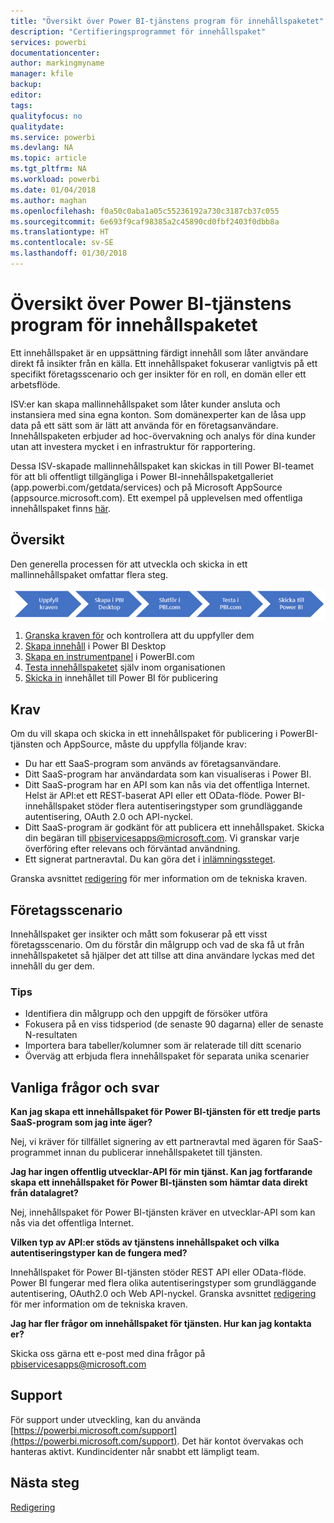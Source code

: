 ```yaml
---
title: "Översikt över Power BI-tjänstens program för innehållspaketet"
description: "Certifieringsprogrammet för innehållspaket"
services: powerbi
documentationcenter: 
author: markingmyname
manager: kfile
backup: 
editor: 
tags: 
qualityfocus: no
qualitydate: 
ms.service: powerbi
ms.devlang: NA
ms.topic: article
ms.tgt_pltfrm: NA
ms.workload: powerbi
ms.date: 01/04/2018
ms.author: maghan
ms.openlocfilehash: f0a50c0aba1a05c55236192a730c3187cb37c055
ms.sourcegitcommit: 6e693f9caf98385a2c45890cd0fbf2403f0dbb8a
ms.translationtype: HT
ms.contentlocale: sv-SE
ms.lasthandoff: 01/30/2018
---
```

# <a name="overview-of-the-power-bi-service-content-pack-program"></a>Översikt över Power BI-tjänstens program för innehållspaketet
Ett innehållspaket är en uppsättning färdigt innehåll som låter användare direkt få insikter från en källa. Ett innehållspaket fokuserar vanligtvis på ett specifikt företagsscenario och ger insikter för en roll, en domän eller ett arbetsflöde.

ISV:er kan skapa mallinnehållspaket som låter kunder ansluta och instansiera med sina egna konton. Som domänexperter kan de låsa upp data på ett sätt som är lätt att använda för en företagsanvändare. Innehållspaketen erbjuder ad hoc-övervakning och analys för dina kunder utan att investera mycket i en infrastruktur för rapportering. 

Dessa ISV-skapade mallinnehållspaket kan skickas in till Power BI-teamet för att bli offentligt tillgängliga i Power BI-innehållspaketgalleriet (app.powerbi.com/getdata/services) och på Microsoft AppSource (appsource.microsoft.com). Ett exempel på upplevelsen med offentliga innehållspaket finns [här](template-content-pack-experience.md).

## <a name="overview"></a>Översikt
Den generella processen för att utveckla och skicka in ett mallinnehållspaket omfattar flera steg.

 ![Process](media/service-content-pack-overview/developer-content-pack-overview.png)

1. [Granska kraven för](#requirements) och kontrollera att du uppfyller dem
2. [Skapa innehåll](template-content-pack-authoring.md#queries) i Power BI Desktop
3. [Skapa en instrumentpanel](template-content-pack-authoring.md#dashboard) i PowerBI.com
4. [Testa innehållspaketet](template-content-pack-testing.md) själv inom organisationen
5. [Skicka in](template-content-pack-testing.md#submission) innehållet till Power BI för publicering

<a name="requirements"></a>

## <a name="requirements"></a>Krav
Om du vill skapa och skicka in ett innehållspaket för publicering i PowerBI-tjänsten och AppSource, måste du uppfylla följande krav:

* Du har ett SaaS-program som används av företagsanvändare.
* Ditt SaaS-program har användardata som kan visualiseras i Power BI.
* Ditt SaaS-program har en API som kan nås via det offentliga Internet. Helst är API:et ett REST-baserat API eller ett OData-flöde. Power BI-innehållspaket stöder flera autentiseringstyper som grundläggande autentisering, OAuth 2.0 och API-nyckel. 
* Ditt SaaS-program är godkänt för att publicera ett innehållspaket. Skicka din begäran till pbiservicesapps@microsoft.com. Vi granskar varje överföring efter relevans och förväntad användning. 
* Ett signerat partneravtal. Du kan göra det i [inlämningssteget](template-content-pack-testing.md#submission).

Granska avsnittet [redigering](template-content-pack-authoring.md) för mer information om de tekniska kraven.

## <a name="business-scenario"></a>Företagsscenario
Innehållspaket ger insikter och mått som fokuserar på ett visst företagsscenario. Om du förstår din målgrupp och vad de ska få ut från innehållspaketet så hjälper det att tillse att dina användare lyckas med det innehåll du ger dem.

### <a name="tips"></a>Tips
* Identifiera din målgrupp och den uppgift de försöker utföra  
* Fokusera på en viss tidsperiod (de senaste 90 dagarna) eller de senaste N-resultaten  
* Importera bara tabeller/kolumner som är relaterade till ditt scenario  
* Överväg att erbjuda flera innehållspaket för separata unika scenarier  

## <a name="frequently-asked-questions"></a>Vanliga frågor och svar
**Kan jag skapa ett innehållspaket för Power BI-tjänsten för ett tredje parts SaaS-program som jag inte äger?**

Nej, vi kräver för tillfället signering av ett partneravtal med ägaren för SaaS-programmet innan du publicerar innehållspaketet till tjänsten.

**Jag har ingen offentlig utvecklar-API för min tjänst. Kan jag fortfarande skapa ett innehållspaket för Power BI-tjänsten som hämtar data direkt från datalagret?**

Nej, innehållspaket för Power BI-tjänsten kräver en utvecklar-API som kan nås via det offentliga Internet.

**Vilken typ av API:er stöds av tjänstens innehållspaket och vilka autentiseringstyper kan de fungera med?**

Innehållspaket för Power BI-tjänsten stöder REST API eller OData-flöde. Power BI fungerar med flera olika autentiseringstyper som grundläggande autentisering, OAuth2.0 och Web API-nyckel. Granska avsnittet [redigering](template-content-pack-authoring.md#dashboard) för mer information om de tekniska kraven.

**Jag har fler frågor om innehållspaket för tjänsten. Hur kan jag kontakta er?**

Skicka oss gärna ett e-post med dina frågor på pbiservicesapps@microsoft.com

## <a name="support"></a>Support
För support under utveckling, kan du använda [https://powerbi.microsoft.com/support](https://powerbi.microsoft.com/support). Det här kontot övervakas och hanteras aktivt. Kundincidenter når snabbt ett lämpligt team.

## <a name="next-step"></a>Nästa steg
[Redigering](template-content-pack-authoring.md)

